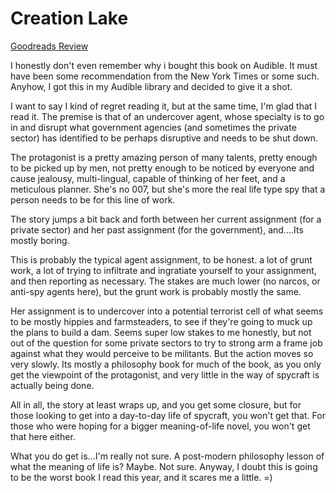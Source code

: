 # Creation Lake
[Goodreads Review](https://www.goodreads.com/review/show/7203652145)

I honestly don't even remember why i bought this book on Audible. It must have been some recommendation from the New York Times or some such. Anyhow, I got this in my Audible library and decided to give it a shot.

I want to say I kind of regret reading it, but at the same time, I'm glad that I read it. The premise is that of an undercover agent, whose specialty is to go in and disrupt what government agencies (and sometimes the private sector) has identified to be perhaps disruptive and needs to be shut down.

The protagonist is a pretty amazing person of many talents, pretty enough to be picked up by men, not pretty enough to be noticed by everyone and cause jealousy, multi-lingual, capable of thinking of her feet, and a meticulous planner. She's no 007, but she's more the real life type spy that a person needs to be for this line of work.

The story jumps a bit back and forth between her current assignment (for a private sector) and her past assignment (for the government), and....Its mostly boring.

This is probably the typical agent assignment, to be honest. a lot of grunt work, a lot of trying to infiltrate and ingratiate yourself to your assignment, and then reporting as necessary. The stakes are much lower (no narcos, or anti-spy agents here), but the grunt work is probably mostly the same.

Her assignment is to undercover into a potential terrorist cell of what seems to be mostly hippies and farmsteaders, to see if they're going to muck up the plans to build a dam. Seems super low stakes to me honestly, but not out of the question for some private sectors to try to strong arm a frame job against what they would perceive to be militants. But the action moves so very slowly. Its mostly a philosophy book for much of the book, as you only get the viewpoint of the protagonist, and very little in the way of spycraft is actually being done.

All in all, the story at least wraps up, and you get some closure, but for those looking to get into a day-to-day life of spycraft, you won't get that. For those who were hoping for a bigger meaning-of-life novel, you won't get that here either.

What you do get is...I'm really not sure. A post-modern philosophy lesson of what the meaning of life is? Maybe. Not sure. Anyway, I doubt this is going to be the worst book I read this year, and it scares me a little. =)